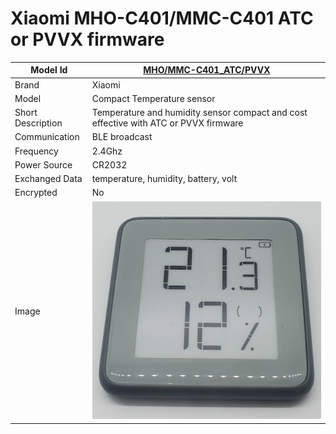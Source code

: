 # Xiaomi MHO-C401/MMC-C401 ATC or PVVX firmware

|Model Id|[MHO/MMC-C401_ATC/PVVX](https://github.com/theengs/decoder/blob/development/src/devices/LYWSD03MMC_json.h)|
|-|-|
|Brand|Xiaomi|
|Model|Compact Temperature sensor|
|Short Description|Temperature and humidity sensor compact and cost effective with ATC or PVVX firmware|
|Communication|BLE broadcast|
|Frequency|2.4Ghz|
|Power Source|CR2032|
|Exchanged Data|temperature, humidity, battery, volt|
|Encrypted|No|
|Image|![MHO-C401](./../img/MHO-C401.png)|
